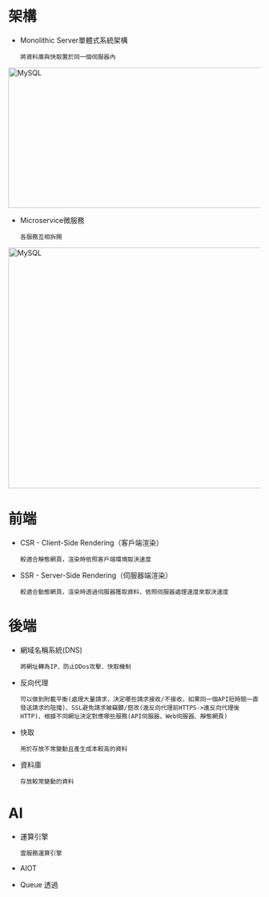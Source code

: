 
<h1>架構</h1>

* Monolithic Server單體式系統架構

      將資料庫與快取置於同一個伺服器內
      
<img src="https://user-images.githubusercontent.com/97188330/215191264-24432a5b-372f-4a7b-bc8e-47087d32f0c6.png" width="700" height="280" alt="MySQL"/><br/>      
    
* Microservice微服務

      各服務互相拆開
      
<img src="https://user-images.githubusercontent.com/97188330/215177514-dcc8b85c-799d-48b2-a8c3-454eb58ee203.png" width="1000" height="480" alt="MySQL"/><br/>

<h1>前端</h1>

* CSR - Client-Side Rendering（客戶端渲染）

      較適合靜態網頁，渲染時依照客戶端環境取決速度
        
* SSR - Server-Side Rendering（伺服器端渲染）

      較適合動態網頁，渲染時透過伺服器獲取資料，依照伺服器處理速度來取決速度
      
<h1>後端</h1>

* 網域名稱系統(DNS)

      將網址轉為IP、防止DDos攻擊、快取機制
      
* 反向代理

      可以做到附載平衡(處理大量請求，決定哪些請求接收/不接收，如果同一個API短時間一直發送請求的阻擋)、SSL避免請求被竊聽/竄改(進反向代理前HTTPS->進反向代理後HTTP)、根據不同網址決定對應哪些服務(API伺服器、Web伺服器、靜態網頁)
      
* 快取

      用於存放不常變動且產生成本較高的資料
      
* 資料庫

      存放較常變動的資料    
      
<h1>AI</h1>

* 運算引擎

      雲服務運算引擎        
      
* AIOT

* Queue
      透過
